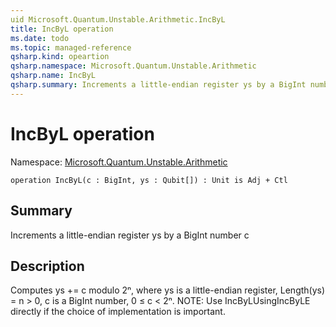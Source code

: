 ```yaml
---
uid Microsoft.Quantum.Unstable.Arithmetic.IncByL
title: IncByL operation
ms.date: todo
ms.topic: managed-reference
qsharp.kind: opeartion
qsharp.namespace: Microsoft.Quantum.Unstable.Arithmetic
qsharp.name: IncByL
qsharp.summary: Increments a little-endian register ys by a BigInt number c
---
```


# IncByL operation

Namespace: [Microsoft.Quantum.Unstable.Arithmetic](xref:Microsoft.Quantum.Unstable.Arithmetic)

```qsharp
operation IncByL(c : BigInt, ys : Qubit[]) : Unit is Adj + Ctl
```

## Summary
Increments a little-endian register ys by a BigInt number c

## Description
Computes ys += c modulo 2ⁿ, where ys is a little-endian register,
Length(ys) = n > 0, c is a BigInt number, 0 ≤ c < 2ⁿ.
NOTE: Use IncByLUsingIncByLE directly if the choice of implementation
is important.

